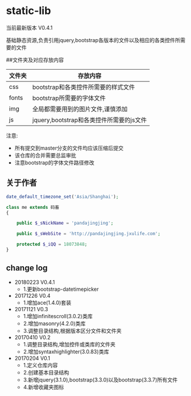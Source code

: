 # static-lib

当前最新版本 V0.4.1

基础静态资源,负责引用jquery,bootstrap各版本的文件以及相应的各类控件所需要的文件

##文件夹及对应存放内容

文件夹|存放内容
----|----
css|bootstrap和各类控件所需要的样式文件
fonts|bootstrap所需要的字体文件
img|全局都需要用到的图片文件,谨慎添加
js|jquery,bootstrap和各类控件所需要的js文件

注意:
- 所有提交到master分支的文件均应该压缩后提交
- 该仓库的合并需要总监审批
- 注意bootstrap的字体文件路径修改

## 关于作者

```php
date_default_timezone_set('Asia/Shanghai');

class me extends 码畜
{

    public $_sNickName = 'pandajingjing';

    public $_sWebSite = 'http://pandajingjing.jxulife.com';

    protected $_iQQ = 18073848;
}
```

## change log
- 20180223 V0.4.1
	- 1.更新bootstrap-datetimepicker
- 20171226 V0.4
	- 1.增加ace(1.4.0)套装
- 20171121 V0.3
	- 1.增加infinitescroll(3.0.2)类库
	- 2.增加masonry(4.2.0)类库
	- 3.调整目录结构,根据版本区分文件和文件夹
- 20170410 V0.2
	- 1.调整目录结构,增加控件或类库的文件夹
	- 2.增加syntaxhighlighter(3.0.83)类库
- 20170204 V0.1
	- 1.定义仓库内容
	- 2.创建基本目录结构
	- 3.新增jquery(3.1.0),bootstrap(3.3.0)以及bootstrap(3.3.7)所有文件
	- 4.新增收藏夹图标